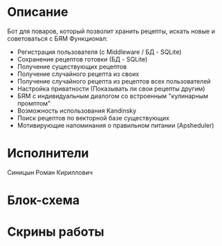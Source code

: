 # Описание
Бот для поваров, который позволит хранить рецепты, искать новые и советоваться с БЯМ
Функционал:
- Регистрация пользователя (с Middleware / БД - SQLite)
- Сохранение рецептов готовки (БД - SQLite) 
- Получение существующих рецептов
- Получение случайного рецепта из своих
- Получение случайного рецепта из рецептов всех пользователей
- Настройка приватности (Показывать ли свои рецепты другим)
- БЯМ с индивидуальным диалогом со встроенным "кулинарным промптом"
- Возможность использования Kandinsky
- Поиск рецептов по векторной базе существующих
- Мотивирующие напоминания о правильном питании (Apsheduler)

# Исполнители
Синицын Роман Кириллович

# Блок-схема

# Скрины работы
